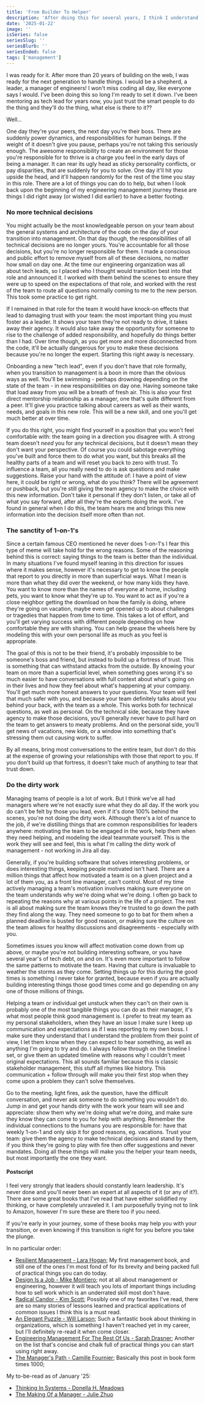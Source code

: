 ```yaml
---
title: 'From Builder To Helper'
description: 'After doing this for several years, I think I understand how to help someone that just started the journey transition into Engineering Management. These are the learnings from things that I changed on day one, and others I wish I changed on day one.'
date: '2025-01-22'
image: ''
isSeries: false
seriesSlug: ''
seriesBlurb: ''
seriesEnded: false
tags: ['management']
---
```


I was ready for it. After more than 20 years of building on the web, I was ready for the next generation to handle things. I would be a shepherd, a leader, a manager of engineers! I won't miss coding all day, like everyone says I would. I've been doing this so long I'm ready to set it down. I've been mentoring as tech lead for years now, you just trust the smart people to do the thing and they'll do the thing, what else is there to it??

Well...

One day they're your peers, the next day you're their boss. There are suddenly power dynamics, and responsibilities for human beings. If the weight of it doesn't give you pause, perhaps you're not taking this seriously enough. The awesome responsibility to create an environment for those you're responsible for to thrive is a charge you feel in the early days of being a manager. It can rear its ugly head as sticky personality conflicts, or pay disparities, that are suddenly for you to solve. One day it'll hit you upside the head, and it'll happen randomly for the rest of the time you stay in this role. There are a lot of things you can do to help, but when I look back upon the beginning of my engineering management journey these are things I did right away (or wished I did earlier) to have a better footing.

### No more technical decisions

You might actually be the most knowledgeable person on your team about the general systems and architecture of the code on the day of your transition into management. On that day though, the responsibilities of all technical decisions are no longer yours. You're accountable for all those decisions, but you're no longer responsible for them. I made a conscious and public effort to remove myself from all of these decisions, no matter how small on day one. At the time our engineering organization was all about tech leads, so I placed who I thought would transition best into that role and announced it. I worked with them behind the scenes to ensure they were up to speed on the expectations of that role, and worked with the rest of the team to route all questions normally coming to me to the new person. This took some practice to get right.

If I remained in that role for the team it would have knock-on effects that lead to damaging trust with your team: the most important thing you must foster as a leader. It shows your team they're not ready to drive, it takes away their agency. It would also take away the opportunity for someone to rise to the challenge of added responsibility, and hopefully do things better than I had. Over time though, as you get more and more disconnected from the code, it'll be actually dangerous for you to make these decisions because you're no longer the expert. Starting this right away is necessary.

Onboarding a new "tech lead", even if you don't have that role formally, when you transition to management is a boon in more than the obvious ways as well. You'll be swimming - perhaps drowning depending on the state of the team - in new responsibilities on day one. Having someone take that load away from you will be a breath of fresh air. This is also your first direct mentorship relationship as a manager, one that's quite different from a peer. It'll give you practice talking about careers as well as their wants, needs, and goals in this new role. This will be a new skill, and one you'll get much better at over time.

If you do this right, you might find yourself in a position that you won't feel comfortable with: the team going in a direction you disagree with. A strong team doesn't *need* you for any technical decisions, but it doesn't mean they don't want your perspective. Of course you could sabotage everything you've built and force them to do what you want, but this breaks all the healthy parts of a team and will reset you back to zero with trust. To influence a team, all you really need to do is ask questions and make suggestions. Raise your hand with the attitude of: I have a point of view here, it could be right or wrong, what do you think? There will be agreement or pushback, but you're still giving the team agency to make the choice with this new information. Don't take it personal if they don't listen, or take all of what you say forward, after all they're the experts doing the work. I've found in general when I do this, the team hears me and brings this new information into the decision itself more often than not.

### The sanctity of 1-on-1's

Since a certain famous CEO mentioned he never does 1-on-1's I fear this type of meme will take hold for the wrong reasons. Some of the reasoning behind this is correct: saying things to the team is better than the individual. In many situations I've found myself leaning in this direction for issues where it makes sense, however it's necessary to get to know the people that report to you directly in more than superficial ways. What I mean is more than what they did over the weekend, or how many kids they have. You want to know more than the names of everyone at home, including pets, you want to know what they're up to. You want to act as if you're a close neighbor getting the download on how the family is doing, where they're going on vacation, maybe even get opened up to about challenges or tragedies that happen from time to time. This takes a lot of effort, and you'll get varying success with different people depending on how comfortable they are with sharing. You can help grease the wheels here by modeling this with your own personal life as much as you feel is appropriate.

The goal of this is not to be their friend, it's probably impossible to be someone's boss and friend, but instead to build up a fortress of trust. This is something that can withstand attacks from the outside. By knowing your team on more than a superficial level, when something goes wrong it's so much easier to have conversations with full context about what's going on in their lives and how they feel about what's happening at your company. You'll get much more honest answers to your questions. Your team will feel that much safer with you, and because your team definitely talks about you behind your back, with the team as a whole. This works both for technical questions, as well as personal. On the technical side, because they have agency to make those decisions, you'll generally never have to pull hard on the team to get answers to meaty problems. And on the personal side, you'll get news of vacations, new kids, or a window into something that's stressing them out causing work to suffer.

By all means, bring most conversations to the entire team, but don't do this at the expense of growing your relationships with those that report to you. If you don't build up that fortress, it doesn't take much of anything to tear that trust down.

### Do the dirty work

Managing teams of people is a lot of work. But I think we've all had managers where we're not exactly sure what they do all day. If the work you do can't be felt by those you lead, even if it's done 100% behind the scenes, you're not doing the dirty work. Although there's a lot of nuance to the job, if we're distilling things that are common responsibilities for leaders anywhere: motivating the team to be engaged in the work, help them when they need helping, and modeling the ideal teammate yourself. This is the work they will see and feel, this is what I'm calling the dirty work of management - not working in Jira all day.

Generally, if you're building software that solves interesting problems, or does interesting things, keeping people motivated isn't hard. There are a million things that affect how motivated a team is on a given project and a lot of them you, as a front line manager, can't control. Most of my time actively managing a team's motivation involves making sure everyone on the team understands why we're doing what we're doing. I often go back to repeating the reasons why at various points in the life of a project. The rest is all about making sure the team knows they're trusted to go down the path they find along the way. They need someone to go to bat for them when a planned deadline is busted for good reason, or making sure the culture on the team allows for healthy discussions and disagreements - especially with you.

Sometimes issues you know will affect motivation come down from up above, or maybe you're not building interesting software, or you have several year's of tech debt, on and on. It's even more important to follow the same patterns to motivate the team. Having that culture is invaluable to weather the storms as they come. Setting things up for this during the good times is something I never take for granted, because even if you are actually building interesting things those good times come and go depending on any one of those millions of things.

Helping a team or individual get unstuck when they can't on their own is probably one of the most tangible things you can do as their manager, it's what most people think good management is. I prefer to treat my team as my personal stakeholders, when they have an issue I make sure I keep up communication and expectations as if I was reporting to my own boss. I make sure they understand that I understand the problem from their point of view, I let them know when they can expect to hear something, as well as anything I'm going to try and do. I always follow through on the timeline I set, or give them an updated timeline with reasons why I couldn't meet original expectations. This all sounds familiar because this is classic stakeholder management, this stuff all rhymes like history. This communication + follow through will make you their first stop when they come upon a problem they can't solve themselves.

Go to the meeting, light fires, ask the question, have the difficult conversation, and never ask someone to do something you wouldn't do. Jump in and get your hands dirty with the work your team will see and appreciate: show them why we're doing what we're doing, and make sure they know they can come to you for help with anything. Remember the individual connections to the humans you are responsible for: have that weekly 1-on-1 and only skip it for good reasons, eg. vacations. Trust your team: give them the agency to make technical decisions and stand by them, if you think they're going to play with fire then offer suggestions and never mandates. Doing all these things will make you the helper your team needs, but most importantly the one they want.

#### Postscript

I feel very strongly that leaders should constantly learn leadership. It's never done and you'll never been an expert at all aspects of it (or any of it?). There are some great books that I've read that have either solidified my thinking, or have completely unraveled it. I am purposefully trying not to link to Amazon, however I'm sure these are there too if you need.

If you're early in your journey, some of these books may help you with your transition, or even knowing if this transition is right for you before you take the plunge.

In no particular order:

* [Resilient Management - Lara Hogan](https://abookapart.com/products/resilient-management); My first management book, and still one of the ones I'm most fond of for its brevity and being packed full of practical things you can do today.
* [Design Is a Job - Mike Montiero](https://abookapart.com/products/design-is-a-job.html); not at all about management or engineering, however it will teach you lots of important things including how to sell work which is an underrated skill most don't have.
* [Radical Candor - Kim Scott](https://bookshop.org/p/books/radical-candor-be-a-kick-ass-boss-without-losing-your-humanity-kim-scott/8486942?ean=9781250235374); Possibly one of my favorites I've read, there are so many stories of lessons learned and practical applications of common issues I think this is a must read.
* [An Elegant Puzzle - Will Larson](https://bookshop.org/p/books/an-elegant-puzzle-systems-of-engineering-management-will-larson/18697762?ean=9781732265189); Such a fantastic book about thinking in organizations, which is something I haven't reached yet in my career, but I'll definitely re-read it when come closer.
* [Engineering Management For The Rest Of Us - Sarah Drasner](https://bookshop.org/p/books/engineering-management-for-the-rest-of-us/18891496?ean=9798986769318&gad_source=1&gbraid=0AAAAACfld42sHceuKjP00LONMRkcdBPX1&gclid=Cj0KCQiAvP-6BhDyARIsAJ3uv7YdCBSDwFM4M1_3Tix0Ofcjeihb9UCAdevdJdxd5bZv6zpf5XHI48gaAnI3EALw_wcB); Another on the list that's concise and chalk full of practical things you can start using right away.
* [The Manager's Path - Camille Fournier](https://bookshop.org/p/books/the-manager-s-path-a-guide-for-tech-leaders-navigating-growth-and-change-camille-fournier/16637911?ean=9781491973899); Basically this post in book form times 1000;

My to-be-read as of January '25:

* [Thinking In Systems - Donella H. Meadows](https://bookshop.org/p/books/thinking-in-systems-international-bestseller-donella-meadows/8755142?ean=9781603580557)
* [The Making Of a Manager - Julie Zhuo](https://bookshop.org/p/books/the-making-of-a-manager-what-to-do-when-everyone-looks-to-you-julie-zhuo/12476618?ean=9780735219564)